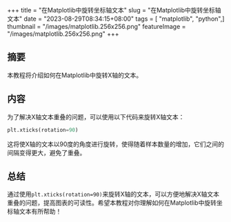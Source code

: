 +++
title = "在Matplotlib中旋转坐标轴文本"
slug = "在Matplotlib中旋转坐标轴文本"
date = "2023-08-29T08:34:15+08:00"
tags = [ "matplotlib", "python",]
thumbnail = "/images/matplotlib.256x256.png"
featureImage = "/images/matplotlib.256x256.png"
+++


## 摘要
本教程将介绍如何在Matplotlib中旋转X轴的文本。

## 内容
为了解决X轴文本重叠的问题，可以使用以下代码来旋转X轴文本：

```python
plt.xticks(rotation=90)
```

这将使X轴的文本以90度的角度进行旋转，使得随着样本数量的增加，它们之间的间隔变得更大，避免了重叠。

## 总结
通过使用`plt.xticks(rotation=90)`来旋转X轴的文本，可以方便地解决X轴文本重叠的问题，提高图表的可读性。希望本教程对你理解如何在Matplotlib中旋转坐标轴文本有所帮助！


